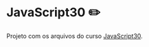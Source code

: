 ﻿# JavaScript30 :pencil2:

Projeto com os arquivos do curso [JavaScript30](https://JavaScript30.com).